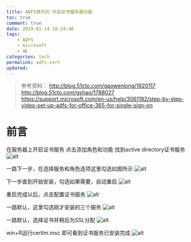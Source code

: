 ```yaml
---
title: ADFS填坑坑-开启证书服务器功能
toc: true
comment: true
date: 2019-01-14 18:24:46
tags:
	- ADFS
	- microsoft
	- 域
categories: tech
permalink: adfs-cert
updated:
---
```

> 参考资料：
> http://blog.51cto.com/gaowenlong/1920117
> http://blog.51cto.com/gshao/1788027
> https://support.microsoft.com/en-us/help/3061192/step-by-step-video-set-up-adfs-for-office-365-for-single-sign-on
<!-- more -->

# 前言
在服务器上开启证书服务
点击添加角色和功能
找到active directory证书服务
![alt](https://tedioreleeblog.pek3b.qingstor.com/adfs2/Snipaste_2018-11-22_11-36-27.png)

一路下一步，在选择服务和角色选项这里勾选如图所示
![alt](https://tedioreleeblog.pek3b.qingstor.com/adfs2/Snipaste_2018-11-22_11-37-09.png)

下一步直到开始安装，勾选如果需要，自动重启
![alt](https://tedioreleeblog.pek3b.qingstor.com/adfs2/Snipaste_2018-11-22_11-37-34.png)

重启完成以后，点击配置证书服务
![alt](https://tedioreleeblog.pek3b.qingstor.com/adfs2/Snipaste_2018-11-22_11-41-32.png)

一路默认，这里勾选刚才安装的三个服务
![alt](https://tedioreleeblog.pek3b.qingstor.com/adfs2/Snipaste_2018-11-22_11-42-39.png)

一路默认，选择证书并稍后为SSL分配
![alt](https://tedioreleeblog.pek3b.qingstor.com/adfs2/Snipaste_2018-11-22_11-43-10.png)

win+R运行certlm.msc
即可看到证书服务已安装完成
![alt](https://tedioreleeblog.pek3b.qingstor.com/adfs2/Snipaste_2018-11-22_11-45-20.png)